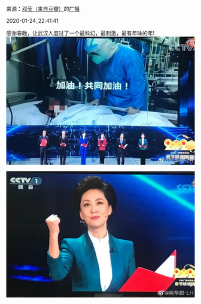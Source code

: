 来源：[邓莹（来自豆瓣）](https://www.douban.com/people/1502959/)的[广播](https://www.douban.com/people/1502959/status/2772513230/)


2020-01-24_22:41:41


感谢春晚，让武汉人度过了一个最科幻，最刺激，最有年味的年!
![](./pic/2020-01-24_22:41:41-邓莹的广播1.jpg)  

![](./pic/2020-01-24_22:41:41-邓莹的广播2.jpg)  

